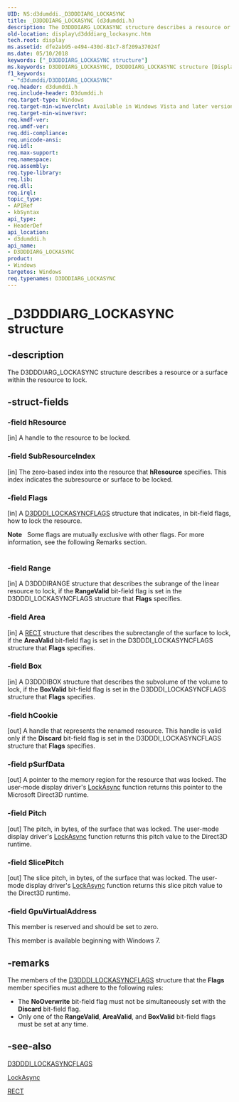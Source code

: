 ```yaml
---
UID: NS:d3dumddi._D3DDDIARG_LOCKASYNC
title: _D3DDDIARG_LOCKASYNC (d3dumddi.h)
description: The D3DDDIARG_LOCKASYNC structure describes a resource or a surface within the resource to lock.
old-location: display\d3dddiarg_lockasync.htm
tech.root: display
ms.assetid: dfe2ab95-e494-430d-81c7-8f209a37024f
ms.date: 05/10/2018
keywords: ["_D3DDDIARG_LOCKASYNC structure"]
ms.keywords: D3DDDIARG_LOCKASYNC, D3DDDIARG_LOCKASYNC structure [Display Devices], UMDisplayDriver_param_Structs_24593944-e4ac-4650-82d5-c5fc26a6a770.xml, _D3DDDIARG_LOCKASYNC, d3dumddi/D3DDDIARG_LOCKASYNC, display.d3dddiarg_lockasync
f1_keywords:
 - "d3dumddi/D3DDDIARG_LOCKASYNC"
req.header: d3dumddi.h
req.include-header: D3dumddi.h
req.target-type: Windows
req.target-min-winverclnt: Available in Windows Vista and later versions of the Windows operating systems.
req.target-min-winversvr: 
req.kmdf-ver: 
req.umdf-ver: 
req.ddi-compliance: 
req.unicode-ansi: 
req.idl: 
req.max-support: 
req.namespace: 
req.assembly: 
req.type-library: 
req.lib: 
req.dll: 
req.irql: 
topic_type:
- APIRef
- kbSyntax
api_type:
- HeaderDef
api_location:
- d3dumddi.h
api_name:
- D3DDDIARG_LOCKASYNC
product:
- Windows
targetos: Windows
req.typenames: D3DDDIARG_LOCKASYNC
---
```


# _D3DDDIARG_LOCKASYNC structure


## -description


The D3DDDIARG_LOCKASYNC structure describes a resource or a surface within the resource to lock. 


## -struct-fields




### -field hResource

[in] A handle to the resource to be locked. 


### -field SubResourceIndex

[in] The zero-based index into the resource that <b>hResource</b> specifies. This index indicates the subresource or surface to be locked.


### -field Flags

[in] A <a href="https://docs.microsoft.com/windows-hardware/drivers/ddi/d3dumddi/ns-d3dumddi-_d3dddi_lockasyncflags">D3DDDI_LOCKASYNCFLAGS</a> structure that indicates, in bit-field flags, how to lock the resource. 

<div class="alert"><b>Note</b>    Some flags are mutually exclusive with other flags. For more information, see the following Remarks section.</div>
<div> </div>

### -field Range

[in] A D3DDDIRANGE structure that describes the subrange of the linear resource to lock, if the <b>RangeValid</b> bit-field flag is set in the D3DDDI_LOCKASYNCFLAGS structure that <b>Flags</b> specifies.


### -field Area

[in] A <a href="https://docs.microsoft.com/windows/desktop/api/windef/ns-windef-tagrect">RECT</a> structure that describes the subrectangle of the surface to lock, if the <b>AreaValid</b> bit-field flag is set in the D3DDDI_LOCKASYNCFLAGS structure that <b>Flags</b> specifies.


### -field Box

[in] A D3DDDIBOX structure that describes the subvolume of the volume to lock, if the <b>BoxValid</b> bit-field flag is set in the D3DDDI_LOCKASYNCFLAGS structure that <b>Flags</b> specifies.


### -field hCookie

[out] A handle that represents the renamed resource. This handle is valid only if the <b>Discard</b> bit-field flag is set in the D3DDDI_LOCKASYNCFLAGS structure that <b>Flags</b> specifies. 


### -field pSurfData

[out] A pointer to the memory region for the resource that was locked. The user-mode display driver's <a href="https://docs.microsoft.com/windows-hardware/drivers/ddi/d3dumddi/nc-d3dumddi-pfnd3dddi_lockasync">LockAsync</a> function returns this pointer to the Microsoft Direct3D runtime.


### -field Pitch

[out] The pitch, in bytes, of the surface that was locked. The user-mode display driver's <a href="https://docs.microsoft.com/windows-hardware/drivers/ddi/d3dumddi/nc-d3dumddi-pfnd3dddi_lockasync">LockAsync</a> function returns this pitch value to the Direct3D runtime.


### -field SlicePitch

[out] The slice pitch, in bytes, of the surface that was locked. The user-mode display driver's <a href="https://docs.microsoft.com/windows-hardware/drivers/ddi/d3dumddi/nc-d3dumddi-pfnd3dddi_lockasync">LockAsync</a> function returns this slice pitch value to the Direct3D runtime.


### -field GpuVirtualAddress

This member is reserved and should be set to zero.

This member is available beginning with Windows 7.


## -remarks



The members of the <a href="https://docs.microsoft.com/windows-hardware/drivers/ddi/d3dumddi/ns-d3dumddi-_d3dddi_lockasyncflags">D3DDDI_LOCKASYNCFLAGS</a> structure that the <b>Flags</b> member specifies must adhere to the following rules:

<ul>
<li>
The <b>NoOverwrite</b> bit-field flag must not be simultaneously set with the <b>Discard</b> bit-field flag.

</li>
<li>
Only one of the <b>RangeValid</b>, <b>AreaValid</b>, and <b>BoxValid</b> bit-field flags must be set at any time.

</li>
</ul>



## -see-also




<a href="https://docs.microsoft.com/windows-hardware/drivers/ddi/d3dumddi/ns-d3dumddi-_d3dddi_lockasyncflags">D3DDDI_LOCKASYNCFLAGS</a>



<a href="https://docs.microsoft.com/windows-hardware/drivers/ddi/d3dumddi/nc-d3dumddi-pfnd3dddi_lockasync">LockAsync</a>



<a href="https://docs.microsoft.com/windows/desktop/api/windef/ns-windef-tagrect">RECT</a>
 

 

